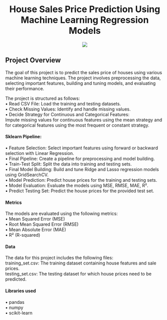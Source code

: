<h1 align="center">House Sales Price Prediction Using Machine Learning Regression Models</h1>
<p align="center">
<img src="Hr image.png">


## Project Overview
The goal of this project is to predict the sales price of houses using various machine learning techniques. The project involves preprocessing the data, selecting important features, building and tuning models, and evaluating their performance.<br>

The project is structured as follows:<br>
• Read CSV File: Load the training and testing datasets.<br>
• Check Missing Values: Identify and handle missing values.<br>
• Decide Strategy for Continuous and Categorical Features: <br>
Impute missing values for continuous features using the mean strategy and for categorical features using the most frequent or constant strategy.<br>

#### Sklearn Pipeline:<br>
• Feature Selection: Select important features using forward or backward selection with Linear Regression.<br>
• Final Pipeline: Create a pipeline for preprocessing and model building.<br>
• Train-Test Split: Split the data into training and testing sets.<br>
• Final Model Building: Build and tune Ridge and Lasso regression models using GridSearchCV.<br>
• Model Prediction: Predict house prices for the training and testing sets.<br>
• Model Evaluation: Evaluate the models using MSE, RMSE, MAE, R².<br>
• Predict Testing Set: Predict the house prices for the provided test set.<br>

#### Metrics<br>
The models are evaluated using the following metrics:<br>
• Mean Squared Error (MSE)<br>
• Root Mean Squared Error (RMSE)<br>
• Mean Absolute Error (MAE)<br>
• R² (R-squared)<br>

#### Data<br>
The data for this project includes the following files:<br>
training_set.csv: The training dataset containing house features and sale prices.<br>
testing_set.csv: The testing dataset for which house prices need to be predicted.<br>

#### Libraries used<br>
• pandas<br>
• numpy<br>
• scikit-learn<br>
